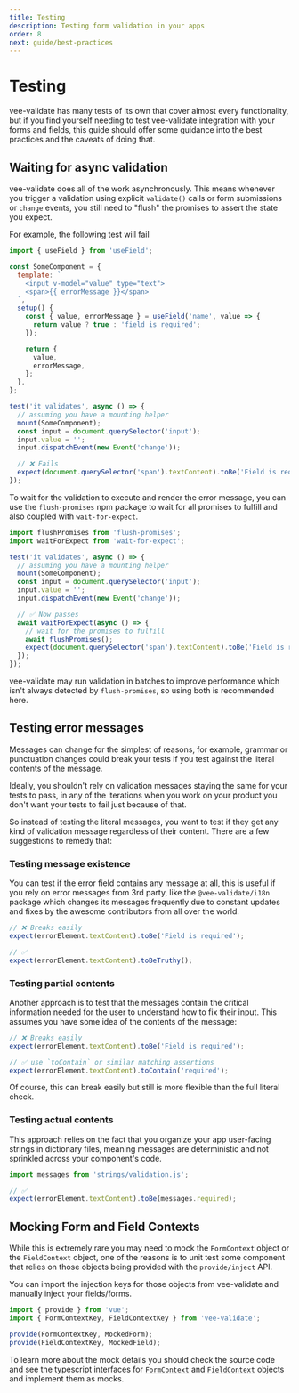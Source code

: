 ```yaml
---
title: Testing
description: Testing form validation in your apps
order: 8
next: guide/best-practices
---
```


# Testing

vee-validate has many tests of its own that cover almost every functionality, but if you find yourself needing to test vee-validate integration with your forms and fields, this guide should offer some guidance into the best practices and the caveats of doing that.

## Waiting for async validation

vee-validate does all of the work asynchronously. This means whenever you trigger a validation using explicit `validate()` calls or form submissions or `change` events, you still need to "flush" the promises to assert the state you expect.

For example, the following test will fail

```js
import { useField } from 'useField';

const SomeComponent = {
  template: `
    <input v-model="value" type="text">
    <span>{{ errorMessage }}</span>
  `,
  setup() {
    const { value, errorMessage } = useField('name', value => {
      return value ? true : 'field is required';
    });

    return {
      value,
      errorMessage,
    };
  },
};

test('it validates', async () => {
  // assuming you have a mounting helper
  mount(SomeComponent);
  const input = document.querySelector('input');
  input.value = '';
  input.dispatchEvent(new Event('change'));

  // ❌ Fails
  expect(document.querySelector('span').textContent).toBe('Field is required');
});
```

To wait for the validation to execute and render the error message, you can use the `flush-promises` npm package to wait for all promises to fulfill and also coupled with `wait-for-expect`.

```js
import flushPromises from 'flush-promises';
import waitForExpect from 'wait-for-expect';

test('it validates', async () => {
  // assuming you have a mounting helper
  mount(SomeComponent);
  const input = document.querySelector('input');
  input.value = '';
  input.dispatchEvent(new Event('change'));

  // ✅ Now passes
  await waitForExpect(async () => {
    // wait for the promises to fulfill
    await flushPromises();
    expect(document.querySelector('span').textContent).toBe('Field is required');
  });
});
```

vee-validate may run validation in batches to improve performance which isn't always detected by `flush-promises`, so using both is recommended here.

## Testing error messages

Messages can change for the simplest of reasons, for example, grammar or punctuation changes could break your tests if you test against the literal contents of the message.

Ideally, you shouldn't rely on validation messages staying the same for your tests to pass, in any of the iterations when you work on your product you don't want your tests to fail just because of that.

So instead of testing the literal messages, you want to test if they get any kind of validation message regardless of their content. There are a few suggestions to remedy that:

### Testing message existence

You can test if the error field contains any message at all, this is useful if you rely on error messages from 3rd party, like the `@vee-validate/i18n` package which changes its messages frequently due to constant updates and fixes by the awesome contributors from all over the world.

```js
// ❌ Breaks easily
expect(errorElement.textContent).toBe('Field is required');

// ✅
expect(errorElement.textContent).toBeTruthy();
```

### Testing partial contents

Another approach is to test that the messages contain the critical information needed for the user to understand how to fix their input. This assumes you have some idea of the contents of the message:

```js
// ❌ Breaks easily
expect(errorElement.textContent).toBe('Field is required');

// ✅ use `toContain` or similar matching assertions
expect(errorElement.textContent).toContain('required');
```

Of course, this can break easily but still is more flexible than the full literal check.

### Testing actual contents

This approach relies on the fact that you organize your app user-facing strings in dictionary files, meaning messages are deterministic and not sprinkled across your component's code.

```js
import messages from 'strings/validation.js';

// ✅
expect(errorElement.textContent).toBe(messages.required);
```

## Mocking Form and Field Contexts

While this is extremely rare you may need to mock the `FormContext` object or the `FieldContext` object, one of the reasons is to unit test some component that relies on those objects being provided with the `provide/inject` API.

You can import the injection keys for those objects from vee-validate and manually inject your fields/forms.

```js
import { provide } from 'vue';
import { FormContextKey, FieldContextKey } from 'vee-validate';

provide(FormContextKey, MockedForm);
provide(FieldContextKey, MockedField);
```

To learn more about the mock details you should check the source code and see the typescript interfaces for [`FormContext`](https://github.com/logaretm/vee-validate/blob/main/packages/vee-validate/src/types.ts#L145) and [`FieldContext`](https://github.com/logaretm/vee-validate/blob/main/packages/vee-validate/src/types.ts#L66) objects and implement them as mocks.
